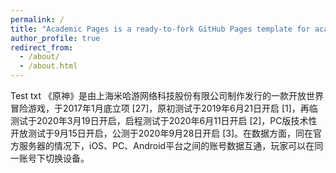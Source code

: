 ```yaml
---
permalink: /
title: "Academic Pages is a ready-to-fork GitHub Pages template for academic personal websites"
author_profile: true
redirect_from: 
  - /about/
  - /about.html
---
```


Test txt
《原神》是由上海米哈游网络科技股份有限公司制作发行的一款开放世界冒险游戏，于2017年1月底立项 [27]，原初测试于2019年6月21日开启 [1]，再临测试于2020年3月19日开启，启程测试于2020年6月11日开启 [2]，PC版技术性开放测试于9月15日开启，公测于2020年9月28日开启 [3]。在数据方面，同在官方服务器的情况下，iOS、PC、Android平台之间的账号数据互通，玩家可以在同一账号下切换设备。
